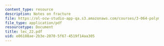 ```yaml
---
content_type: resource
description: Notes on fracture
file: https://ol-ocw-studio-app-qa.s3.amazonaws.com/courses/3-064-polymer-engineering-fall-2003/e06188ae2b3e20705f674519f14aa305_lec_22.pdf
file_type: application/pdf
resourcetype: Document
title: lec_22.pdf
uid: e06188ae-2b3e-2070-5f67-4519f14aa305
---
```

